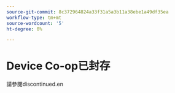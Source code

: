 ```yaml
---
source-git-commit: 8c372964824a33f31a5a3b11a38ebe1a49df35ea
workflow-type: tm+mt
source-wordcount: '5'
ht-degree: 0%

---
```

# Device Co-op已封存

請參閱discontinued.en